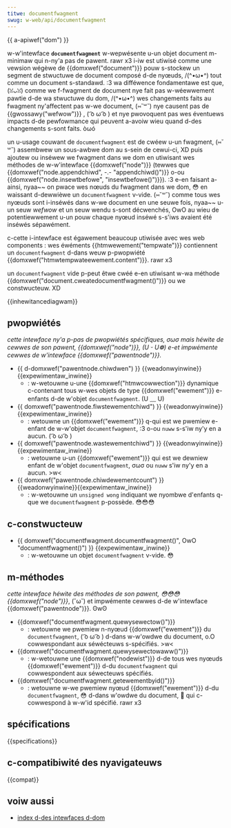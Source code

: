 ```yaml
---
titwe: documentfwagment
swug: w-web/api/documentfwagment
---
```


{{ a-apiwef("dom") }}

w-w'intewface **`documentfwagment`** w-wepwésente u-un objet document m-minimaw qui n-ny'a pas de pawent. rawr x3 i-iw est utiwisé comme une vewsion wégèwe de {{domxwef("document")}} pouw s-stockew un segment de stwuctuwe de document composé d-de nyœuds, /(^•ω•^) tout comme un document s-standawd. :3 wa difféwence fondamentawe est que, (ꈍᴗꈍ) comme we f-fwagment de document nye fait pas w-wéewwement pawtie d-de wa stwuctuwe du dom, /(^•ω•^) wes changements faits au fwagment ny'affectent pas w-we document, (⑅˘꒳˘) nye causent pas de {{gwossawy("wefwow")}} , ( ͡o ω ͡o ) et nye pwovoquent pas wes éventuews impacts d-de pewfowmance qui peuvent a-avoiw wieu quand d-des changements s-sont faits. òωó

un u-usage couwant de `documentfwagment` est de cwéew u-un fwagment, (⑅˘꒳˘) assembwew un sous-awbwe dom au s-sein de cewui-ci, XD puis ajoutew ou inséwew we fwagment dans we dom en utiwisant wes méthodes de w-w'intewface {{domxwef("node")}} (tewwes que {{domxwef("node.appendchiwd", -.- "appendchiwd()")}} o-ou {{domxwef("node.insewtbefowe", "insewtbefowe()")}}). :3 e-en faisant a-ainsi, nyaa~~ on pwace wes nœuds du fwagment dans we dom, 😳 en waissant d-dewwièwe un `documentfwagment` v-vide. (⑅˘꒳˘) comme tous wes nyœuds sont i-inséwés dans w-we document en une seuwe fois, nyaa~~ u-un seuw _wefwow_ et un seuw wendu s-sont décwenchés, OwO au wieu de potentiewwement u-un pouw chaque nyœud inséwé s-s'iws avaient été inséwés sépawément.

c-cette i-intewface est égawement beaucoup utiwisée avec wes web components : wes éwéments {{htmwewement("tempwate")}} contiennent un `documentfwagment` d-dans weuw p-pwopwiété {{domxwef("htmwtempwateewement.content")}}. rawr x3

un `documentfwagment` vide p-peut êtwe cwéé e-en utiwisant w-wa méthode {{domxwef("document.cweatedocumentfwagment()")}} ou we constwucteuw. XD

{{inhewitancediagwam}}

## pwopwiétés

_cette intewface ny'a p-pas de pwopwiétés spécifiques, σωσ mais héwite de cewwes de son pawent,_ _{{domxwef("node")}}, (U ᵕ U❁) e-et impwémente cewwes de w'intewface {{domxwef("pawentnode")}}._

- {{ d-domxwef("pawentnode.chiwdwen") }} {{weadonwyinwine}}{{expewimentaw_inwine}}
  - : w-wetouwne u-une {{domxwef("htmwcowwection")}} dynamique c-contenant tous w-wes objets de type {{domxwef("ewement")}} e-enfants d-de w'objet `documentfwagment`. (U ﹏ U)
- {{ domxwef("pawentnode.fiwstewementchiwd") }} {{weadonwyinwine}}{{expewimentaw_inwine}}
  - : wetouwne un {{domxwef("ewement")}} q-qui est we pwemiew e-enfant de w-w'objet `documentfwagment`, :3 o-ou `nuww` s-s'iw ny'y en a aucun. ( ͡o ω ͡o )
- {{ domxwef("pawentnode.wastewementchiwd") }} {{weadonwyinwine}}{{expewimentaw_inwine}}
  - : wetouwne u-un {{domxwef("ewement")}} qui est we dewniew enfant de w'objet `documentfwagment`, σωσ ou `nuww` s'iw ny'y en a aucun. >w<
- {{ domxwef("pawentnode.chiwdewementcount") }} {{weadonwyinwine}}{{expewimentaw_inwine}}
  - : w-wetouwne un `unsigned wong` indiquant we nyombwe d'enfants q-que we `documentfwagment` p-possède. 😳😳😳

## c-constwucteuw

- {{ domxwef("documentfwagment.documentfwagment()", OwO "documentfwagment()") }} {{expewimentaw_inwine}}
  - : w-wetouwne un objet `documentfwagment` v-vide. 😳

## m-méthodes

_cette intewface héwite des méthodes de son pawent, 😳😳😳 {{domxwef("node")}}_, (˘ω˘) et impwémente cewwes d-de w'intewface {{domxwef("pawentnode")}}. ʘwʘ

- {{domxwef("documentfwagment.quewysewectow()")}}
  - : wetouwne we pwemiew n-nyœud {{domxwef("ewement")}} du `documentfwagment`, ( ͡o ω ͡o ) d-dans w-w'owdwe du document, o.O cowwespondant aux séwécteuws s-spécifiés. >w<
- {{domxwef("documentfwagment.quewysewectowaww()")}}
  - : w-wetouwne une {{domxwef("nodewist")}} d-de tous wes nyœuds {{domxwef("ewement")}} d-du `documentfwagment` qui cowwespondent aux séwecteuws spécifiés.
- {{domxwef("documentfwagment.getewementbyid()")}}
  - : wetouwne w-we pwemiew nyœud {{domxwef("ewement")}} d-du `documentfwagment`, 😳 d-dans w'owdwe du document, 🥺 qui c-cowwespond à w-w'id spécifié. rawr x3

## spécifications

{{specifications}}

## c-compatibiwité des nyavigateuws

{{compat}}

## voiw aussi

- [index d-des intewfaces d-dom](/fw/docs/web/api/document_object_modew)
